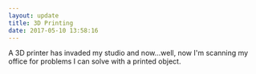 ```yaml
---
layout: update
title: 3D Printing
date: 2017-05-10 13:58:16
---
```


A 3D printer has invaded my studio and now...well, now I'm scanning my office for problems I can solve with a printed object.